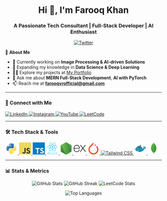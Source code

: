 <h1 align="center">Hi 👋, I'm Farooq Khan</h1>
<h3 align="center">A Passionate Tech Consultant | Full-Stack Developer | AI Enthusiast</h3>

<p align="center">
  <a href="https://twitter.com/" target="blank">
    <img src="https://img.shields.io/twitter/follow/?logo=twitter&style=for-the-badge" alt="Twitter" />
  </a>
</p>

🌟 **About Me**  
- 🔭 Currently working on **Image Processing & AI-driven Solutions**  
- 🌱 Expanding my knowledge in **Data Science & Deep Learning**  
- 👨‍💻 Explore my projects at [My Portfolio](https://studentofmusk.github.io/farooqkhan.io/)  
- 💬 Ask me about **MERN Full-Stack Development**, **AI with PyTorch**  
- 📫 Reach me at **farooqvrofficial@gmail.com**  

---

<h3 align="left">📌 Connect with Me</h3>
<p align="left">
  <a href="https://linkedin.com/in/farooq-khan" target="blank">
    <img align="center" src="https://raw.githubusercontent.com/rahuldkjain/github-profile-readme-generator/master/src/images/icons/Social/linked-in-alt.svg" alt="LinkedIn" height="30" width="40" />
  </a>
  <a href="https://instagram.com/studentofmusk" target="blank">
    <img align="center" src="https://raw.githubusercontent.com/rahuldkjain/github-profile-readme-generator/master/src/images/icons/Social/instagram.svg" alt="Instagram" height="30" width="40" />
  </a>
  <a href="https://www.youtube.com/c/b28zo-god" target="blank">
    <img align="center" src="https://raw.githubusercontent.com/rahuldkjain/github-profile-readme-generator/master/src/images/icons/Social/youtube.svg" alt="YouTube" height="30" width="40" />
  </a>
  <a href="https://www.leetcode.com/farooqkhan_" target="blank">
    <img align="center" src="https://raw.githubusercontent.com/rahuldkjain/github-profile-readme-generator/master/src/images/icons/Social/leet-code.svg" alt="LeetCode" height="30" width="40" />
  </a>
</p>

---

<h3 align="left">🛠 Tech Stack & Tools</h3>
<p align="left">
  <!-- Programming Languages -->
  <a href="https://www.python.org/" target="_blank">
    <img src="https://raw.githubusercontent.com/devicons/devicon/master/icons/python/python-original.svg" alt="Python" width="40" height="40" />
  </a>
  <a href="https://developer.mozilla.org/en-US/docs/Web/JavaScript" target="_blank">
    <img src="https://raw.githubusercontent.com/devicons/devicon/master/icons/javascript/javascript-original.svg" alt="JavaScript" width="40" height="40" />
  </a>
  <a href="https://www.typescriptlang.org/" target="_blank">
    <img src="https://raw.githubusercontent.com/devicons/devicon/master/icons/typescript/typescript-original.svg" alt="TypeScript" width="40" height="40" />
  </a>
  
  <!-- Frameworks -->
  <a href="https://reactjs.org/" target="_blank">
    <img src="https://raw.githubusercontent.com/devicons/devicon/master/icons/react/react-original-wordmark.svg" alt="React" width="40" height="40" />
  </a>
  <a href="https://nodejs.org/" target="_blank">
    <img src="https://raw.githubusercontent.com/devicons/devicon/master/icons/nodejs/nodejs-original.svg" alt="Node.js" width="40" height="40" />
  </a>
  <a href="https://expressjs.com/" target="_blank">
    <img src="https://raw.githubusercontent.com/devicons/devicon/master/icons/express/express-original.svg" alt="Express.js" width="40" height="40" />
  </a>

  <!-- AI & ML -->
  <a href="https://pytorch.org/" target="_blank">
    <img src="https://raw.githubusercontent.com/devicons/devicon/master/icons/pytorch/pytorch-original.svg" alt="PyTorch" width="40" height="40" />
  </a>
  
  <!-- Tools -->
  <a href="https://tailwindcss.com/" target="_blank">
    <img src="https://www.vectorlogo.zone/logos/tailwindcss/tailwindcss-icon.svg" alt="Tailwind CSS" width="40" height="40" />
  </a>
  <a href="https://www.docker.com/" target="_blank">
    <img src="https://raw.githubusercontent.com/devicons/devicon/master/icons/docker/docker-original.svg" alt="Docker" width="40" height="40" />
  </a>
  <a href="https://www.mongodb.com/" target="_blank">
    <img src="https://raw.githubusercontent.com/devicons/devicon/master/icons/mongodb/mongodb-original.svg" alt="MongoDB" width="40" height="40" />
  </a>
</p>

---

<h3 align="left">📊 Stats & Metrics</h3>
<p align="center">
  <img src="https://github-readme-stats.vercel.app/api?username=studentofmusk&show_icons=true&theme=tokyonight" alt="GitHub Stats" />
  <img src="https://github-readme-streak-stats.herokuapp.com/?user=studentofmusk&theme=tokyonight" alt="GitHub Streak" />
  <img src="https://leetcode-stats-six.vercel.app/api?username=farooqkhan_" alt="LeetCode Stats" />
</p>

<p align="center">
  <img src="https://github-readme-stats.vercel.app/api/top-langs/?username=studentofmusk&layout=compact&theme=tokyonight" alt="Top Languages" />
</p>

